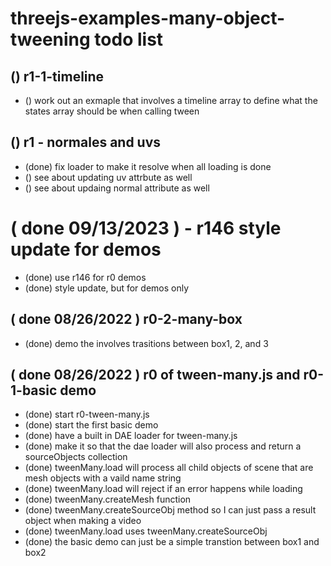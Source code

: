 ﻿# threejs-examples-many-object-tweening todo list

## () r1-1-timeline
* () work out an exmaple that involves a timeline array to define what the states array should be when calling tween

## () r1 - normales and uvs
* (done) fix loader to make it resolve when all loading is done
* () see about updating uv attrbute as well
* () see about updaing normal attribute as well


<!-- DONE -->

# ( done 09/13/2023 ) - r146 style update for demos
* (done) use r146 for r0 demos
* (done) style update, but for demos only

## ( done 08/26/2022 ) r0-2-many-box
* (done) demo the involves trasitions between box1, 2, and 3

## ( done 08/26/2022 ) r0 of tween-many.js and r0-1-basic demo
* (done) start r0-tween-many.js
* (done) start the first basic demo
* (done) have a built in DAE loader for tween-many.js
* (done) make it so that the dae loader will also process and return a sourceObjects collection
* (done) tweenMany.load will process all child objects of scene that are mesh objects with a vaild name string
* (done) tweenMany.load will reject if an error happens while loading
* (done) tweenMany.createMesh function
* (done) tweenMany.createSourceObj method so I can just pass a result object when making a video
* (done) tweenMany.load uses tweenMany.createSourceObj
* (done) the basic demo can just be a simple transtion between box1 and box2
